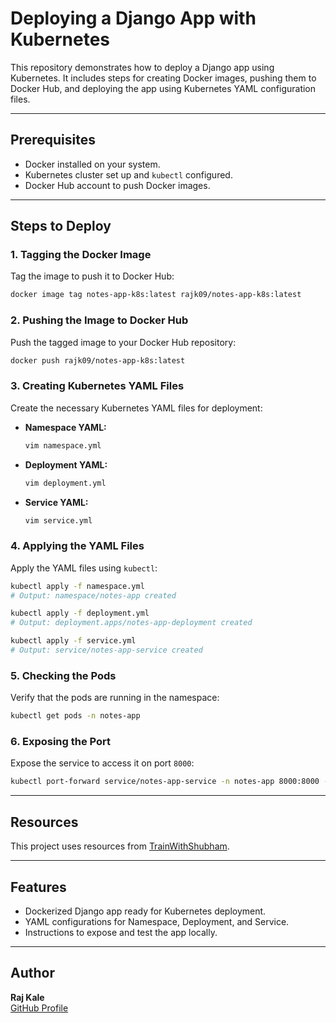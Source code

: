 # Deploying a Django App with Kubernetes

This repository demonstrates how to deploy a Django app using Kubernetes. It includes steps for creating Docker images, pushing them to Docker Hub, and deploying the app using Kubernetes YAML configuration files.

---

## Prerequisites

- Docker installed on your system.
- Kubernetes cluster set up and `kubectl` configured.
- Docker Hub account to push Docker images.

---

## Steps to Deploy

### 1. Tagging the Docker Image

Tag the image to push it to Docker Hub:

```bash
docker image tag notes-app-k8s:latest rajk09/notes-app-k8s:latest
```

### 2. Pushing the Image to Docker Hub

Push the tagged image to your Docker Hub repository:

```bash
docker push rajk09/notes-app-k8s:latest
```

### 3. Creating Kubernetes YAML Files

Create the necessary Kubernetes YAML files for deployment:

- **Namespace YAML:**

  ```bash
  vim namespace.yml
  ```

- **Deployment YAML:**

  ```bash
  vim deployment.yml
  ```

- **Service YAML:**

  ```bash
  vim service.yml
  ```

### 4. Applying the YAML Files

Apply the YAML files using `kubectl`:

```bash
kubectl apply -f namespace.yml
# Output: namespace/notes-app created

kubectl apply -f deployment.yml
# Output: deployment.apps/notes-app-deployment created

kubectl apply -f service.yml
# Output: service/notes-app-service created
```

### 5. Checking the Pods

Verify that the pods are running in the namespace:

```bash
kubectl get pods -n notes-app
```

### 6. Exposing the Port

Expose the service to access it on port `8000`:

```bash
kubectl port-forward service/notes-app-service -n notes-app 8000:8000 --address=0.0.0.0
```

---

## Resources

This project uses resources from [TrainWithShubham](https://github.com/LondheShubham153/django-notes-app).

---

## Features

- Dockerized Django app ready for Kubernetes deployment.
- YAML configurations for Namespace, Deployment, and Service.
- Instructions to expose and test the app locally.

---

## Author

**Raj Kale**  
[GitHub Profile](https://github.com/rajkale715)
